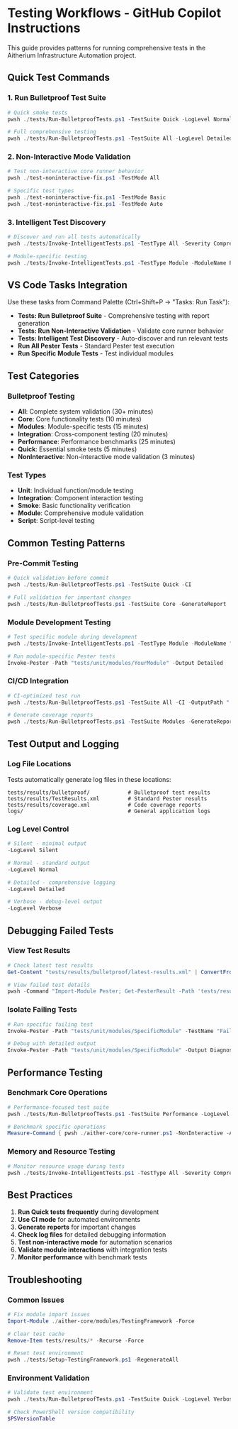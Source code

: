# Testing Workflows - GitHub Copilot Instructions

This guide provides patterns for running comprehensive tests in the Aitherium Infrastructure Automation project.

## Quick Test Commands

### 1. Run Bulletproof Test Suite

```powershell
# Quick smoke tests
pwsh ./tests/Run-BulletproofTests.ps1 -TestSuite Quick -LogLevel Normal

# Full comprehensive testing
pwsh ./tests/Run-BulletproofTests.ps1 -TestSuite All -LogLevel Detailed -GenerateReport
```

### 2. Non-Interactive Mode Validation

```powershell
# Test non-interactive core runner behavior
pwsh ./test-noninteractive-fix.ps1 -TestMode All

# Specific test types
pwsh ./test-noninteractive-fix.ps1 -TestMode Basic
pwsh ./test-noninteractive-fix.ps1 -TestMode Auto
```

### 3. Intelligent Test Discovery

```powershell
# Discover and run all tests automatically
pwsh ./tests/Invoke-IntelligentTests.ps1 -TestType All -Severity Comprehensive

# Module-specific testing
pwsh ./tests/Invoke-IntelligentTests.ps1 -TestType Module -ModuleName PatchManager
```

## VS Code Tasks Integration

Use these tasks from Command Palette (Ctrl+Shift+P → "Tasks: Run Task"):

- **Tests: Run Bulletproof Suite** - Comprehensive testing with report generation
- **Tests: Run Non-Interactive Validation** - Validate core runner behavior
- **Tests: Intelligent Test Discovery** - Auto-discover and run relevant tests
- **Run All Pester Tests** - Standard Pester test execution
- **Run Specific Module Tests** - Test individual modules

## Test Categories

### Bulletproof Testing
- **All**: Complete system validation (30+ minutes)
- **Core**: Core functionality tests (10 minutes)
- **Modules**: Module-specific tests (15 minutes)
- **Integration**: Cross-component testing (20 minutes)
- **Performance**: Performance benchmarks (25 minutes)
- **Quick**: Essential smoke tests (5 minutes)
- **NonInteractive**: Non-interactive mode validation (3 minutes)

### Test Types
- **Unit**: Individual function/module testing
- **Integration**: Component interaction testing
- **Smoke**: Basic functionality verification
- **Module**: Comprehensive module validation
- **Script**: Script-level testing

## Common Testing Patterns

### Pre-Commit Testing

```powershell
# Quick validation before commit
pwsh ./tests/Run-BulletproofTests.ps1 -TestSuite Quick -CI

# Full validation for important changes
pwsh ./tests/Run-BulletproofTests.ps1 -TestSuite Core -GenerateReport
```

### Module Development Testing

```powershell
# Test specific module during development
pwsh ./tests/Invoke-IntelligentTests.ps1 -TestType Module -ModuleName "YourModule"

# Run module-specific Pester tests
Invoke-Pester -Path "tests/unit/modules/YourModule" -Output Detailed
```

### CI/CD Integration

```powershell
# CI-optimized test run
pwsh ./tests/Run-BulletproofTests.ps1 -TestSuite All -CI -OutputPath "./test-results"

# Generate coverage reports
pwsh ./tests/Run-BulletproofTests.ps1 -TestSuite Modules -GenerateReport -CodeCoverage
```

## Test Output and Logging

### Log File Locations
Tests automatically generate log files in these locations:

```
tests/results/bulletproof/            # Bulletproof test results
tests/results/TestResults.xml         # Standard Pester results
tests/results/coverage.xml            # Code coverage reports
logs/                                 # General application logs
```

### Log Level Control

```powershell
# Silent - minimal output
-LogLevel Silent

# Normal - standard output
-LogLevel Normal

# Detailed - comprehensive logging
-LogLevel Detailed

# Verbose - debug-level output
-LogLevel Verbose
```

## Debugging Failed Tests

### View Test Results

```powershell
# Check latest test results
Get-Content "tests/results/bulletproof/latest-results.xml" | ConvertFrom-Json

# View failed test details
pwsh -Command "Import-Module Pester; Get-PesterResult -Path 'tests/results/TestResults.xml'"
```

### Isolate Failing Tests

```powershell
# Run specific failing test
Invoke-Pester -Path "tests/unit/modules/SpecificModule" -TestName "Failing Test Name"

# Debug with detailed output
Invoke-Pester -Path "tests/unit/modules/SpecificModule" -Output Diagnostic
```

## Performance Testing

### Benchmark Core Operations

```powershell
# Performance-focused test suite
pwsh ./tests/Run-BulletproofTests.ps1 -TestSuite Performance -LogLevel Detailed

# Benchmark specific operations
Measure-Command { pwsh ./aither-core/core-runner.ps1 -NonInteractive -Auto -WhatIf }
```

### Memory and Resource Testing

```powershell
# Monitor resource usage during tests
pwsh ./tests/Invoke-IntelligentTests.ps1 -TestType All -Severity Comprehensive | Tee-Object -FilePath "resource-usage.log"
```

## Best Practices

1. **Run Quick tests frequently** during development
2. **Use CI mode** for automated environments
3. **Generate reports** for important changes
4. **Check log files** for detailed debugging information
5. **Test non-interactive mode** for automation scenarios
6. **Validate module interactions** with integration tests
7. **Monitor performance** with benchmark tests

## Troubleshooting

### Common Issues

```powershell
# Fix module import issues
Import-Module ./aither-core/modules/TestingFramework -Force

# Clear test cache
Remove-Item tests/results/* -Recurse -Force

# Reset test environment
pwsh ./tests/Setup-TestingFramework.ps1 -RegenerateAll
```

### Environment Validation

```powershell
# Validate test environment
pwsh ./tests/Run-BulletproofTests.ps1 -TestSuite Quick -LogLevel Verbose

# Check PowerShell version compatibility
$PSVersionTable
```
